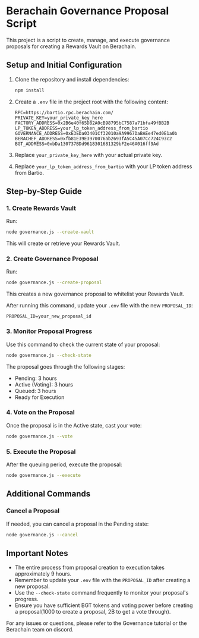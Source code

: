 # Berachain Governance Proposal Script

This project is a script to create, manage, and execute governance proposals for creating a Rewards Vault on Berachain.

## Setup and Initial Configuration

1. Clone the repository and install dependencies:
   ```bash
   npm install
   ```

2. Create a `.env` file in the project root with the following content:
   ```
   RPC=https://bartio.rpc.berachain.com/
   PRIVATE_KEY=your_private_key_here
   FACTORY_ADDRESS=0x2B6e40f65D82A0cB98795bC7587a71bfa49fBB2B
   LP_TOKEN_ADDRESS=your_lp_token_address_from_bartio
   GOVERNANCE_ADDRESS=0xE3EDa03401Cf32010a9A9967DaBAEe47ed0E1a0b
   BERACHEF_ADDRESS=0xfb81E39E3970076ab2693fA5C45A07Cc724C93c2
   BGT_ADDRESS=0xbDa130737BDd9618301681329bF2e46A016ff9Ad
   ```

3. Replace `your_private_key_here` with your actual private key.
4. Replace `your_lp_token_address_from_bartio` with your LP token address from Bartio.

## Step-by-Step Guide

### 1. Create Rewards Vault
Run:
```bash
node governance.js --create-vault
```
This will create or retrieve your Rewards Vault.

### 2. Create Governance Proposal
Run:
```bash
node governance.js --create-proposal
```
This creates a new governance proposal to whitelist your Rewards Vault.

After running this command, update your `.env` file with the new `PROPOSAL_ID`:
```
PROPOSAL_ID=your_new_proposal_id
```

### 3. Monitor Proposal Progress
Use this command to check the current state of your proposal:
```bash
node governance.js --check-state
```

The proposal goes through the following stages:
- Pending: 3 hours
- Active (Voting): 3 hours
- Queued: 3 hours
- Ready for Execution

### 4. Vote on the Proposal
Once the proposal is in the Active state, cast your vote:
```bash
node governance.js --vote
```

### 5. Execute the Proposal
After the queuing period, execute the proposal:
```bash
node governance.js --execute
```

## Additional Commands

### Cancel a Proposal
If needed, you can cancel a proposal in the Pending state:
```bash
node governance.js --cancel
```

## Important Notes

- The entire process from proposal creation to execution takes approximately 9 hours.
- Remember to update your `.env` file with the `PROPOSAL_ID` after creating a new proposal.
- Use the `--check-state` command frequently to monitor your proposal's progress.
- Ensure you have sufficient BGT tokens and voting power before creating a proposal(1000 to create a proposal, 2B to get a vote through).

For any issues or questions, please refer to the Governance tutorial or the Berachain team on discord. 